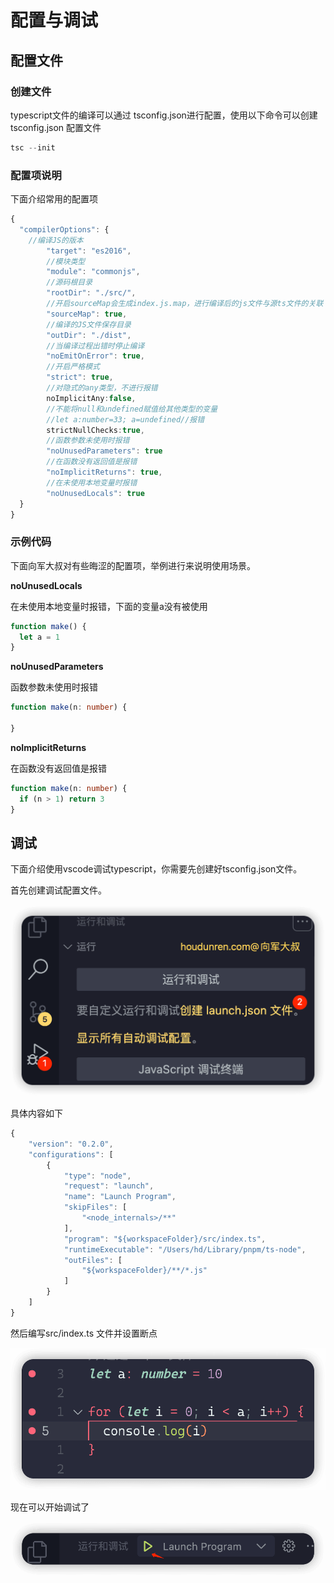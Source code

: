 # 配置与调试

## 配置文件

### 创建文件

typescript文件的编译可以通过 tsconfig.json进行配置，使用以下命令可以创建tsconfig.json 配置文件

```ts
tsc --init
```

### 配置项说明

下面介绍常用的配置项

```ts
{
  "compilerOptions": {
  	//编译JS的版本
 		"target": "es2016",
 		//模块类型
 		"module": "commonjs",
 		//源码根目录
 		"rootDir": "./src/",
 		//开启sourceMap会生成index.js.map，进行编译后的js文件与源ts文件的关联
 		"sourceMap": true,
 		//编译的JS文件保存目录
 		"outDir": "./dist",
 		//当编译过程出错时停止编译
 		"noEmitOnError": true,
 		//开启严格模式
 		"strict": true,
 		//对隐式的any类型，不进行报错
 		noImplicitAny:false,
 		//不能将null和undefined赋值给其他类型的变量 
 		//let a:number=33; a=undefined//报错
 		strictNullChecks:true,
 		//函数参数未使用时报错
 		"noUnusedParameters": true
 		//在函数没有返回值是报错
 		"noImplicitReturns": true,
 		//在未使用本地变量时报错
 		"noUnusedLocals": true
  }
}
```

### 示例代码

下面向军大叔对有些晦涩的配置项，举例进行来说明使用场景。

**noUnusedLocals**

在未使用本地变量时报错，下面的变量a没有被使用

```ts
function make() {
  let a = 1
}
```

**noUnusedParameters**

函数参数未使用时报错

```ts
function make(n: number) {

}
```

**noImplicitReturns**

在函数没有返回值是报错

```ts
function make(n: number) {
  if (n > 1) return 3
}
```

## 调试

下面介绍使用vscode调试typescript，你需要先创建好tsconfig.json文件。

首先创建调试配置文件。

![image-20230120175720630](../images//240506-eYiBwW47sg.png)

具体内容如下

```ts
{
	"version": "0.2.0",
	"configurations": [
		{
			"type": "node",
			"request": "launch",
			"name": "Launch Program",
			"skipFiles": [
				"<node_internals>/**"
			],
			"program": "${workspaceFolder}/src/index.ts",
			"runtimeExecutable": "/Users/hd/Library/pnpm/ts-node",
			"outFiles": [
				"${workspaceFolder}/**/*.js"
			]
		}
	]
}
```

然后编写src/index.ts 文件并设置断点

![image-20230120175823974](../images//240506-kkqgM83UZd.png)

现在可以开始调试了

![image-20230120175907450](../images//240506-qhNKHQN7tz.png)
